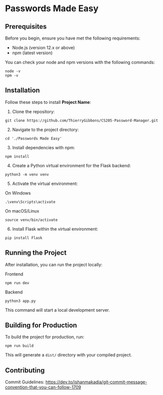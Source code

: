 # Passwords Made Easy

## Prerequisites

Before you begin, ensure you have met the following requirements:
- Node.js (version 12.x or above)
- npm (latest version)

You can check your node and npm versions with the following commands:

```
node -v
npm -v
```

## Installation

Follow these steps to install **Project Name**:

1. Clone the repository:
```
git clone https://github.com/ThierryGibbons/CS205-Password-Manager.git
```

2. Navigate to the project directory:
```
cd './Passwords Made Easy'
```

3. Install dependencies with npm:
```
npm install
```
4. Create a Python virtual environment for the Flask backend:
```
python3 -m venv venv
```
5. Activate the virtual environment:

On Windows 
```
.\venv\Scripts\activate
```
On macOS/Linux
```
source venv/bin/activate
```
6. Install Flask within the virtual environment:
```
pip install Flask
```

## Running the Project

After installation, you can run the project locally:

Frontend
```
npm run dev
```
Backend
```
python3 app.py
```


This command will start a local development server.

## Building for Production

To build the project for production, run:
```
npm run build
```

This will generate a `dist/` directory with your compiled project.

## Contributing

Commit Guidelines:
https://dev.to/ishanmakadia/git-commit-message-convention-that-you-can-follow-1709